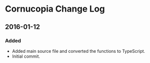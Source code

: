 # Cornucopia Change Log

## 2016-01-12

### Added
- Added main source file and converted the functions to TypeScript.
- Initial commit.